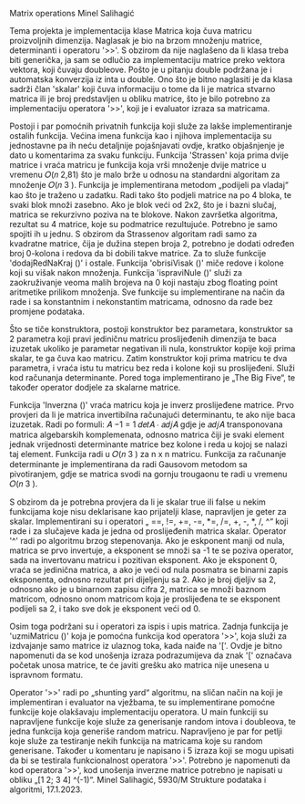 Matrix operations
Minel Salihagić

Tema projekta je implementacija klase Matrica koja čuva matricu proizvoljnih dimenzija. 
Naglasak je bio na brzom množenju matrice, determinanti i operatoru '>>'.
S obzirom da nije naglašeno da li klasa treba biti generička, ja sam se odlučio za implementaciju 
matrice preko vektora vektora, koji čuvaju doubleove. Pošto je u pitanju double podržana je i 
automatska konverzija iz inta u double. Ono što je bitno naglasiti je da klasa sadrži član 'skalar' 
koji čuva informaciju o tome da li je matrica stvarno matrica ili je broj predstavljen u obliku 
matrice, što je bilo potrebno za implementaciju operatora '>>', koji je i evaluator izraza sa 
matricama.

Postoji i par pomoćnih privatnih funkcija koji služe za lakše implementiranje ostalih funkcija. 
Većina imena funkcija kao i njihova implementacija su jednostavne pa ih neću detaljnije
pojašnjavati ovdje, kratko objašnjenje je dato u komentarima za svaku funkciju. 
Funkcija 'Strassen' koja prima dvije matrice i vraća matricu je funkcija koja vrši množenje dvije 
matrice u vremenu 𝑂(𝑛
2,81) što je malo brže u odnosu na standardni algoritam za množenje 
𝑂(𝑛
3
). 
Funkcija je implementirana metodom „podijeli pa vladaj“ kao što je traženo u zadatku. 
Radi tako što podjeli matrice na po 4 bloka, te svaki blok množi zasebno. Ako je blok veći od 2x2, 
što je i bazni slučaj, matrica se rekurzivno poziva na te blokove. Nakon završetka algoritma, 
rezultat su 4 matrice, koje su podmatrice rezultujuće. Potrebno je samo spojiti ih u jednu. S 
obzirom da Strassenov algoritam radi samo za kvadratne matrice, čija je dužina stepen broja 2, 
potrebno je dodati određen broj 0-kolona i redova da bi dobili takve matrice. Za to služe funkcije 
'dodajRedNaKraj ()' i ostale. Funkcija 'obrisiVisak ()' miče redove i kolone koji su višak nakon 
množenja. Funkcija 'ispraviNule ()' služi za zaokruživanje veoma malih brojeva na 0 koji nastaju 
zbog floating point aritmetike prilikom množenja. 
Sve funkcije su implementirane na način da rade i sa konstantnim i nekonstantim matricama, 
odnosno da rade bez promjene podataka.

Što se tiče konstruktora, postoji konstruktor bez parametara, konstruktor sa 2 parametra koji 
pravi jediničnu matricu proslijeđenih dimenzija te baca izuzetak ukoliko je parametar negativan 
ili nula, konstruktor kopije koji prima skalar, te ga čuva kao matricu. Zatim konstruktor koji prima 
matricu te dva parametra, i vraća istu tu matricu bez reda i kolone koji su proslijeđeni. Služi kod 
računanja determinante. Pored toga implementirano je „The Big Five“, te također operator 
dodjele za skalarne matrice.

Funkcija 'Inverzna ()' vraća matricu koja je inverz proslijeđene matrice. Prvo provjeri da li je 
matrica invertibilna računajući determinantu, te ako nije baca izuzetak. Radi po formuli:
𝐴
−1 =
1
𝑑𝑒𝑡𝐴 ∙ 𝑎𝑑𝑗𝐴
gdje je 𝑎𝑑𝑗𝐴 transponovana matrica algebarskih komplemenata, odnosno matrica čiji je svaki 
element jednak vrijednosti determinante matrice bez kolone i reda u kojoj se nalazi taj element.
Funkcija radi u 𝑂(𝑛
3
) za n x n matricu.
Funkcija za računanje determinante je implementirana da radi Gausovom metodom sa 
pivotiranjem, gdje se matrica svodi na gornju trougaonu te radi u vremenu 𝑂(𝑛
3
).

S obzirom da je potrebna provjera da li je skalar true ili false u nekim funkcijama koje nisu 
deklarisane kao prijatelji klase, napravljen je geter za skalar. 
Implementirani su i operatori „ ==, !=, +=, -=, *=, /=, +, -, *, /, ^“ koji rade i za slučajeve kada je 
jedna od proslijeđenih matrica skalar. Operator '^' radi po algoritmu brzog stepenovanja. Ako je 
eskponent manji od nula, matrica se prvo invertuje, a eksponent se množi sa -1 te se poziva 
operator, sada na invertovanu matricu i pozitivan eksponent. Ako je eksponent 0, vraća se 
jedinična matrica, a ako je veći od nula posmatra se binarni zapis eksponenta, odnosno rezultat 
pri dijeljenju sa 2. Ako je broj djeljiv sa 2, odnosno ako je u binarnom zapisu cifra 2, matrica se 
množi baznom matricom, odnosno onom matricom koja je proslijeđena te se eksponent podijeli 
sa 2, i tako sve dok je eksponent veći od 0. 

Osim toga podržani su i operatori za ispis i upis matrica. Zadnja funkcija je 'uzmiMatricu ()' koja 
je pomoćna funkcija kod operatora '>>', koja služi za izdvajanje samo matrice iz ulaznog toka, 
kada naiđe na '['. Ovdje je bitno napomenuti da se kod unošenja izraza podrazumijeva da znak '[' 
označava početak unosa matrice, te će javiti grešku ako matrica nije unesena u ispravnom 
formatu.

Operator '>>' radi po „shunting yard“ algoritmu, na sličan način na koji je implementiran i 
evaluator na vježbama, te su implementirane pomoćne funkcije koje olakšavaju implementaciju 
operatora. 
U main funkciji su napravljene funkcije koje služe za generisanje random intova i doubleova, te
jedna funkcija koja generiše random matricu. Napravljeno je par for petlji koje služe za testiranje 
nekih funkcija na matricama koje su random generisane. Također u komentaru je napisano i 5
izraza koji se mogu upisati da bi se testirala funkcionalnost operatora '>>'. Potrebno je 
napomenuti da kod operatora '>>', kod unošenja inverzne matrice potrebno je napisati u obliku 
„[1 2; 3 4] ^(-1)“.
Minel Salihagić, 5930/M
Strukture podataka i algoritmi, 17.1.2023.
